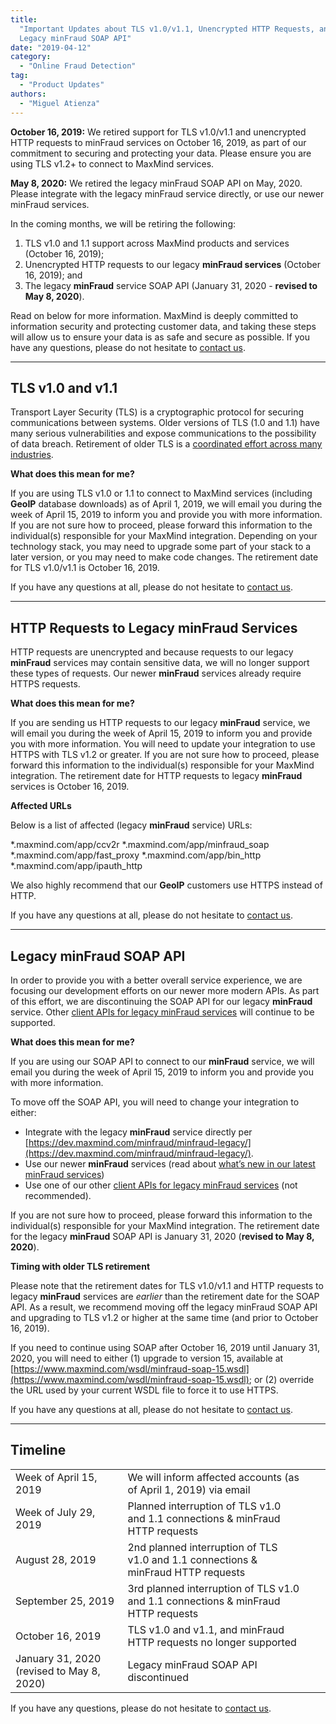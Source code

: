 ```yaml
---
title:
  "Important Updates about TLS v1.0/v1.1, Unencrypted HTTP Requests, and the
  Legacy minFraud SOAP API"
date: "2019-04-12"
category:
  - "Online Fraud Detection"
tag:
  - "Product Updates"
authors:
  - "Miguel Atienza"
---
```


**October 16, 2019:** We retired support for TLS v1.0/v1.1 and unencrypted HTTP
requests to minFraud services on October 16, 2019, as part of our commitment to
securing and protecting your data. Please ensure you are using TLS v1.2+ to
connect to MaxMind services.

**May 8, 2020:** We retired the legacy minFraud SOAP API on May, 2020. Please
integrate with the legacy minFraud service directly, or use our newer minFraud
services.

In the coming months, we will be retiring the following:

<!--lint disable ordered-list-marker-value-->
1. TLS v1.0 and 1.1 support across MaxMind products and services (October 16,
   2019);
2. Unencrypted HTTP requests to our legacy **minFraud services** (October 16,
   2019); and
3. The legacy **minFraud** service SOAP API (January 31, 2020 - **revised to May
   8, 2020**).

Read on below for more information. MaxMind is deeply committed to information
security and protecting customer data, and taking these steps will allow us to
ensure your data is as safe and secure as possible. If you have any questions,
please do not hesitate to
[contact us](https://support.maxmind.com/hc/en-us/requests/new/).

---

## TLS v1.0 and v1.1

Transport Layer Security (TLS) is a cryptographic protocol for securing
communications between systems. Older versions of TLS (1.0 and 1.1) have many
serious vulnerabilities and expose communications to the possibility of data
breach. Retirement of older TLS is a
[coordinated effort across many industries](https://blog.pcisecuritystandards.org/are-you-ready-for-30-june-2018-sayin-goodbye-to-ssl-early-tls).

<!--lint disable no-emphasis-as-heading-->
**What does this mean for me?**

If you are using TLS v1.0 or 1.1 to connect to MaxMind services (including
**GeoIP** database downloads) as of April 1, 2019, we will email you during the
week of April 15, 2019 to inform you and provide you with more information. If
you are not sure how to proceed, please forward this information to the
individual(s) responsible for your MaxMind integration. Depending on your
technology stack, you may need to upgrade some part of your stack to a later
version, or you may need to make code changes. The retirement date for TLS
v1.0/v1.1 is October 16, 2019.

If you have any questions at all, please do not hesitate to
[contact us](https://support.maxmind.com/hc/en-us/requests/new/).

---

## HTTP Requests to Legacy minFraud Services

HTTP requests are unencrypted and because requests to our legacy **minFraud**
services may contain sensitive data, we will no longer support these types of
requests. Our newer **minFraud** services already require HTTPS requests.

**What does this mean for me?**

If you are sending us HTTP requests to our legacy **minFraud** service, we will
email you during the week of April 15, 2019 to inform you and provide you with
more information. You will need to update your integration to use HTTPS with TLS
v1.2 or greater. If you are not sure how to proceed, please forward this
information to the individual(s) responsible for your MaxMind integration. The
retirement date for HTTP requests to legacy **minFraud** services is October
16, 2019.

**Affected URLs**

Below is a list of affected (legacy **minFraud** service) URLs:

\*.maxmind.com/app/ccv2r \*.maxmind.com/app/minfraud_soap
\*.maxmind.com/app/fast_proxy \*.maxmind.com/app/bin_http
\*.maxmind.com/app/ipauth_http

We also highly recommend that our **GeoIP** customers use HTTPS instead of HTTP.

If you have any questions at all, please do not hesitate to
[contact us](https://support.maxmind.com/hc/en-us/requests/new/).

---

## Legacy minFraud SOAP API

In order to provide you with a better overall service experience, we are
focusing our development efforts on our newer more modern APIs. As part of this
effort, we are discontinuing the SOAP API for our legacy **minFraud** service.
Other
[client APIs for legacy minFraud services](https://dev.maxmind.com/minfraud/minfraud-legacy/)
will continue to be supported.

**What does this mean for me?**

If you are using our SOAP API to connect to our **minFraud** service, we will
email you during the week of April 15, 2019 to inform you and provide you with
more information.

To move off the SOAP API, you will need to change your integration to either:

- Integrate with the legacy **minFraud** service directly per
  [https://dev.maxmind.com/minfraud/minfraud-legacy/](https://dev.maxmind.com/minfraud/minfraud-legacy/).
- Use our newer **minFraud** services (read about
  [what’s new in our latest minFraud services](https://dev.maxmind.com/minfraud/whats-new-in-minfraud-score-and-minfraud-insights/))
- Use one of our other
  [client APIs for legacy minFraud services](https://dev.maxmind.com/minfraud/minfraud-legacy/)
  (not recommended).

If you are not sure how to proceed, please forward this information to the
individual(s) responsible for your MaxMind integration. The retirement date for
the legacy **minFraud** SOAP API is January 31, 2020 (**revised to May 8,
2020**).

**Timing with older TLS retirement**

Please note that the retirement dates for TLS v1.0/v1.1 and HTTP requests to
legacy **minFraud** services are _earlier_ than the retirement date for the SOAP
API. As a result, we recommend moving off the legacy minFraud SOAP API and
upgrading to TLS v1.2 or higher at the same time (and prior to October 16,
2019).

If you need to continue using SOAP after October 16, 2019 until January 31,
2020, you will need to either (1) upgrade to version 15, available at
[https://www.maxmind.com/wsdl/minfraud-soap-15.wsdl](https://www.maxmind.com/wsdl/minfraud-soap-15.wsdl);
or (2) override the URL used by your current WSDL file to force it to use HTTPS.

If you have any questions at all, please do not hesitate to
[contact us](https://support.maxmind.com/hc/en-us/requests/new/).

---

## Timeline

|                                           |                                                                                   |   |   |
|-------------------------------------------|-----------------------------------------------------------------------------------|---|---|
| Week of April 15, 2019                    | We will inform affected accounts (as of April 1, 2019) via email                  |   |   |
| Week of July 29, 2019                     | Planned interruption of TLS v1.0 and 1.1 connections & minFraud HTTP requests     |   |   |
| August 28, 2019                           | 2nd planned interruption of TLS v1.0 and 1.1 connections & minFraud HTTP requests |   |   |
| September 25, 2019                        | 3rd planned interruption of TLS v1.0 and 1.1 connections & minFraud HTTP requests |   |   |
| October 16, 2019                          | TLS v1.0 and v1.1, and minFraud HTTP requests no longer supported                 |   |   |
| January 31, 2020 (revised to May 8, 2020) | Legacy minFraud SOAP API discontinued                                             |   |   |

If you have any questions, please do not hesitate to
[contact us](https://support.maxmind.com/hc/en-us/requests/new/).
